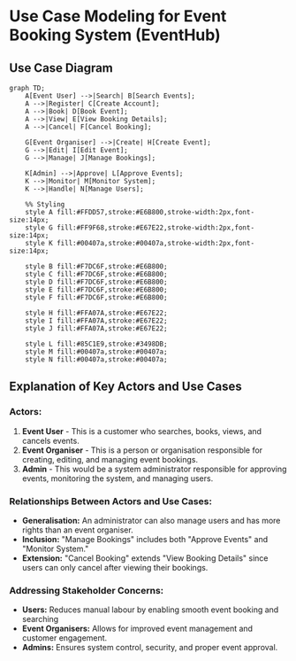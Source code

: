 # Use Case Modeling for Event Booking System (EventHub)

## Use Case Diagram
```mermaid
graph TD;
    A[Event User] -->|Search| B[Search Events];
    A -->|Register| C[Create Account];
    A -->|Book| D[Book Event];
    A -->|View| E[View Booking Details];
    A -->|Cancel| F[Cancel Booking];
    
    G[Event Organiser] -->|Create| H[Create Event];
    G -->|Edit| I[Edit Event];
    G -->|Manage| J[Manage Bookings];
    
    K[Admin] -->|Approve| L[Approve Events];
    K -->|Monitor| M[Monitor System];
    K -->|Handle| N[Manage Users];

    %% Styling
    style A fill:#FFDD57,stroke:#E6B800,stroke-width:2px,font-size:14px;
    style G fill:#FF9F68,stroke:#E67E22,stroke-width:2px,font-size:14px;
    style K fill:#00407a,stroke:#00407a,stroke-width:2px,font-size:14px;

    style B fill:#F7DC6F,stroke:#E6B800;
    style C fill:#F7DC6F,stroke:#E6B800;
    style D fill:#F7DC6F,stroke:#E6B800;
    style E fill:#F7DC6F,stroke:#E6B800;
    style F fill:#F7DC6F,stroke:#E6B800;

    style H fill:#FFA07A,stroke:#E67E22;
    style I fill:#FFA07A,stroke:#E67E22;
    style J fill:#FFA07A,stroke:#E67E22;

    style L fill:#85C1E9,stroke:#3498DB;
    style M fill:#00407a,stroke:#00407a;
    style N fill:#00407a,stroke:#00407a;
```


## Explanation of Key Actors and Use Cases

### Actors:
1. **Event User** - This is a customer who searches, books, views, and cancels events.
2. **Event Organiser** - This is a person or organisation responsible for creating, editing, and managing event bookings.
3. **Admin** - This would be a system administrator responsible for approving events, monitoring the system, and managing users.

### Relationships Between Actors and Use Cases:
- **Generalisation:** An administrator can also manage users and has more rights than an event organiser.
- **Inclusion:** "Manage Bookings" includes both "Approve Events" and "Monitor System."
- **Extension:** "Cancel Booking" extends "View Booking Details" since users can only cancel after viewing their bookings.

### Addressing Stakeholder Concerns:
- **Users:** Reduces manual labour by enabling smooth event booking and searching
- **Event Organisers:** Allows for improved event management and customer engagement.
- **Admins:** Ensures system control, security, and proper event approval.

